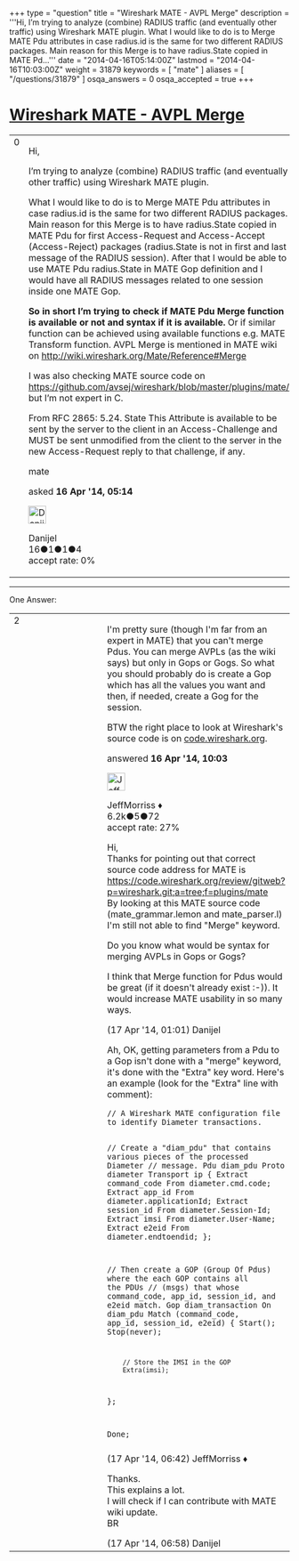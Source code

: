 +++
type = "question"
title = "Wireshark MATE - AVPL Merge"
description = '''Hi, I’m trying to analyze (combine) RADIUS traffic (and eventually other traffic) using Wireshark MATE plugin. What I would like to do is to Merge MATE Pdu attributes in case radius.id is the same for two different RADIUS packages. Main reason for this Merge is to have radius.State copied in MATE Pd...'''
date = "2014-04-16T05:14:00Z"
lastmod = "2014-04-16T10:03:00Z"
weight = 31879
keywords = [ "mate" ]
aliases = [ "/questions/31879" ]
osqa_answers = 0
osqa_accepted = true
+++

<div class="headNormal">

# [Wireshark MATE - AVPL Merge](/questions/31879/wireshark-mate-avpl-merge)

</div>

<div id="main-body">

<div id="askform">

<table id="question-table" style="width:100%;"><colgroup><col style="width: 50%" /><col style="width: 50%" /></colgroup><tbody><tr class="odd"><td style="width: 30px; vertical-align: top"><div class="vote-buttons"><div id="post-31879-score" class="post-score" title="current number of votes">0</div><div id="favorite-count" class="favorite-count"></div></div></td><td><div id="item-right"><div class="question-body"><p>Hi,</p><p>I’m trying to analyze (combine) RADIUS traffic (and eventually other traffic) using Wireshark MATE plugin.</p><p>What I would like to do is to Merge MATE Pdu attributes in case radius.id is the same for two different RADIUS packages. Main reason for this Merge is to have radius.State copied in MATE Pdu for first Access-Request and Access-Accept (Access-Reject) packages (radius.State is not in first and last message of the RADIUS session). After that I would be able to use MATE Pdu radius.State in MATE Gop definition and I would have all RADIUS messages related to one session inside one MATE Gop.</p><p><strong>So in short I’m trying to check if MATE Pdu Merge function is available or not and syntax if it is available.</strong> Or if similar function can be achieved using available functions e.g. MATE Transform function. AVPL Merge is mentioned in MATE wiki on <a href="http://wiki.wireshark.org/Mate/Reference#Merge">http://wiki.wireshark.org/Mate/Reference#Merge</a></p><p>I was also checking MATE source code on <a href="https://github.com/avsej/wireshark/blob/master/plugins/mate/">https://github.com/avsej/wireshark/blob/master/plugins/mate/</a> but I’m not expert in C.</p><p>From RFC 2865: 5.24. State This Attribute is available to be sent by the server to the client in an Access-Challenge and MUST be sent unmodified from the client to the server in the new Access-Request reply to that challenge, if any.</p></div><div id="question-tags" class="tags-container tags">mate</div><div id="question-controls" class="post-controls"></div><div class="post-update-info-container"><div class="post-update-info post-update-info-user"><p>asked <strong>16 Apr '14, 05:14</strong></p><img src="https://secure.gravatar.com/avatar/abfb8f438bcfaa68659ed3400c4c6191?s=32&amp;d=identicon&amp;r=g" class="gravatar" width="32" height="32" alt="Danijel&#39;s gravatar image" /><p>Danijel<br />
<span class="score" title="16 reputation points">16</span><span title="1 badges"><span class="badge1">●</span><span class="badgecount">1</span></span><span title="1 badges"><span class="silver">●</span><span class="badgecount">1</span></span><span title="4 badges"><span class="bronze">●</span><span class="badgecount">4</span></span><br />
<span class="accept_rate" title="Rate of the user&#39;s accepted answers">accept rate:</span> <span title="Danijel has no accepted answers">0%</span></p></div></div><div id="comments-container-31879" class="comments-container"></div><div id="comment-tools-31879" class="comment-tools"></div><div class="clear"></div><div id="comment-31879-form-container" class="comment-form-container"></div><div class="clear"></div></div></td></tr></tbody></table>

------------------------------------------------------------------------

<div class="tabBar">

<span id="sort-top"></span>

<div class="headQuestions">

One Answer:

</div>

</div>

<span id="31898"></span>

<div id="answer-container-31898" class="answer accepted-answer">

<table style="width:100%;"><colgroup><col style="width: 50%" /><col style="width: 50%" /></colgroup><tbody><tr class="odd"><td style="width: 30px; vertical-align: top"><div class="vote-buttons"><div id="post-31898-score" class="post-score" title="current number of votes">2</div></div></td><td><div class="item-right"><div class="answer-body"><p>I'm pretty sure (though I'm far from an expert in MATE) that you can't merge Pdus. You can merge AVPLs (as the wiki says) but only in Gops or Gogs. So what you should probably do is create a Gop which has all the values you want and then, if needed, create a Gog for the session.</p><p>BTW the right place to look at Wireshark's source code is on <a href="https://code.wireshark.org/review/gitweb?p=wireshark.git;a=tree">code.wireshark.org</a>.</p></div><div class="answer-controls post-controls"></div><div class="post-update-info-container"><div class="post-update-info post-update-info-user"><p>answered <strong>16 Apr '14, 10:03</strong></p><img src="https://secure.gravatar.com/avatar/e0564001bb7deb960d5d9d9c1e0ba074?s=32&amp;d=identicon&amp;r=g" class="gravatar" width="32" height="32" alt="JeffMorriss&#39;s gravatar image" /><p>JeffMorriss ♦<br />
<span class="score" title="6219 reputation points"><span>6.2k</span></span><span title="5 badges"><span class="silver">●</span><span class="badgecount">5</span></span><span title="72 badges"><span class="bronze">●</span><span class="badgecount">72</span></span><br />
<span class="accept_rate" title="Rate of the user&#39;s accepted answers">accept rate:</span> <span title="JeffMorriss has 103 accepted answers">27%</span></p></div></div><div id="comments-container-31898" class="comments-container"><span id="31911"></span><div id="comment-31911" class="comment"><div id="post-31911-score" class="comment-score"></div><div class="comment-text"><p>Hi,<br />
Thanks for pointing out that correct source code address for MATE is <a href="https://code.wireshark.org/review/gitweb?p=wireshark.git;a=tree;f=plugins/mate">https://code.wireshark.org/review/gitweb?p=wireshark.git;a=tree;f=plugins/mate</a><br />
By looking at this MATE source code (mate_grammar.lemon and mate_parser.l) I'm still not able to find "Merge" keyword.</p><p>Do you know what would be syntax for merging AVPLs in Gops or Gogs?<br />
</p><p>I think that Merge function for Pdus would be great (if it doesn't already exist :-)). It would increase MATE usability in so many ways.</p></div><div id="comment-31911-info" class="comment-info"><span class="comment-age">(17 Apr '14, 01:01)</span> Danijel</div></div><span id="31928"></span><div id="comment-31928" class="comment"><div id="post-31928-score" class="comment-score"></div><div class="comment-text"><p>Ah, OK, getting parameters from a Pdu to a Gop isn't done with a "merge" keyword, it's done with the "Extra" key word. Here's an example (look for the "Extra" line with comment):</p><pre><code>// A Wireshark MATE configuration file to identify Diameter transactions.

// Create a &quot;diam_pdu&quot; that contains various pieces of the processed Diameter
// message.
Pdu diam_pdu Proto diameter Transport ip {
        Extract command_code From diameter.cmd.code;
        Extract app_id From diameter.applicationId;
        Extract session_id From diameter.Session-Id;
        Extract imsi From diameter.User-Name;
        Extract e2eid From diameter.endtoendid;
};

// Then create a GOP (Group Of Pdus) where the each GOP contains all the PDUs
// (msgs) that whose command_code, app_id, session_id, and e2eid match.
Gop diam_transaction On diam_pdu Match (command_code, app_id, session_id, e2eid) {
        Start();
        Stop(never);

        // Store the IMSI in the GOP
        Extra(imsi);
};

Done;</code></pre></div><div id="comment-31928-info" class="comment-info"><span class="comment-age">(17 Apr '14, 06:42)</span> JeffMorriss ♦</div></div><span id="31929"></span><div id="comment-31929" class="comment"><div id="post-31929-score" class="comment-score"></div><div class="comment-text"><p>Thanks.<br />
This explains a lot.<br />
I will check if I can contribute with MATE wiki update.<br />
BR</p></div><div id="comment-31929-info" class="comment-info"><span class="comment-age">(17 Apr '14, 06:58)</span> Danijel</div></div></div><div id="comment-tools-31898" class="comment-tools"></div><div class="clear"></div><div id="comment-31898-form-container" class="comment-form-container"></div><div class="clear"></div></div></td></tr></tbody></table>

</div>

<div class="paginator-container-left">

</div>

</div>

</div>

